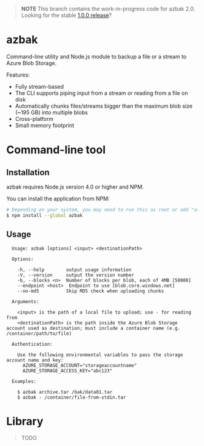 > **NOTE** This branch contains the work-in-progress code for azbak 2.0.
> Looking for the stable [1.0.0 release](https://github.com/EgoAleSum/azbak.js/tree/v1.0.0)?

# azbak

Command-line utility and Node.js module to backup a file or a stream to Azure Blob Storage.

Features:

- Fully stream-based
- The CLI supports piping input from a stream or reading from a file on disk
- Automatically chunks files/streams bigger than the maximum blob size (~195 GB) into multiple blobs
- Cross-platform
- Small memory footprint

# Command-line tool

## Installation

azbak requires Node.js version 4.0 or higher and NPM.

You can install the application from NPM:

````sh
# Depending on your system, you may need to run this as root or add "sudo"
$ npm install --global azbak
````

## Usage

````
  Usage: azbak [options] <input> <destinationPath>

  Options:

    -h, --help        output usage information
    -V, --version     output the version number
    -b, --blocks <n>  Number of blocks per blob, each of 4MB [50000]
    --endpoint <host>  Endpoint to use [blob.core.windows.net]
    --no-md5          Skip MD5 check when uploading chunks

  Arguments:

    <input> is the path of a local file to upload; use - for reading from
    <destinationPath> is the path inside the Azure Blob Storage account used as destination; must include a container name (e.g. /container/path/to/file)

  Authentication:

    Use the following environmental variables to pass the storage account name and key:
      AZURE_STORAGE_ACCOUNT="storageaccountname"
      AZURE_STORAGE_ACCESS_KEY="abc123"

  Examples:

    $ azbak archive.tar /bak/data01.tar
    $ azbak - /container/file-from-stdin.tar
````

# Library

> TODO